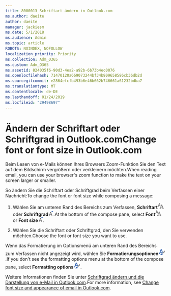 ```yaml
---
title: 8000013 Schriftart ändern in Outlook.com
ms.author: daeite
author: daeite
manager: jackiesm
ms.date: 5/1/2018
ms.audience: Admin
ms.topic: article
ROBOTS: NOINDEX, NOFOLLOW
localization_priority: Priority
ms.collection: Adm_O365
ms.custom: Adm_O365
ms.assetid: 824035f6-90d3-4ea2-a92b-6b73b4ec0076
ms.openlocfilehash: 71470120a669073244bf34b809658586cb36db2d
ms.sourcegitcommit: e2864efcfb493b6e46b662b746661a61232bdba7
ms.translationtype: MT
ms.contentlocale: de-DE
ms.lasthandoff: 01/24/2019
ms.locfileid: "29498697"
---
```

# <a name="change-font-or-font-size-in-outlookcom"></a><span data-ttu-id="28a23-102">Ändern der Schriftart oder Schriftgrad in Outlook.com</span><span class="sxs-lookup"><span data-stu-id="28a23-102">Change font or font size in Outlook.com</span></span>

<span data-ttu-id="28a23-103">Beim Lesen von e-Mails können Ihres Browsers Zoom-Funktion Sie den Text auf dem Bildschirm vergrößern oder verkleinern möchten.</span><span class="sxs-lookup"><span data-stu-id="28a23-103">When reading email, you can use your browser's zoom function to make the text on your screen larger or smaller.</span></span>
  
<span data-ttu-id="28a23-104">So ändern Sie die Schriftart oder Schriftgrad beim Verfassen einer Nachricht:</span><span class="sxs-lookup"><span data-stu-id="28a23-104">To change the font or font size while composing a message:</span></span>
  
1. <span data-ttu-id="28a23-105">Wählen Sie am unteren Rand des Bereichs zum Verfassen, **Schriftart**![Schriftart](media/6d9372e0-cde5-49fc-a457-aafb62255163.png) oder **Schriftgrad**![Symbol für die Größe der Schriftarten](media/9334f617-9593-4bd0-afb1-c53308ad7591.png).</span><span class="sxs-lookup"><span data-stu-id="28a23-105">At the bottom of the compose pane, select **Font**![Font](media/6d9372e0-cde5-49fc-a457-aafb62255163.png) or **Font size**![The Font size icon](media/9334f617-9593-4bd0-afb1-c53308ad7591.png).</span></span>
    
2. <span data-ttu-id="28a23-106">Wählen Sie die Schriftart oder Schriftgrad, den Sie verwenden möchten.</span><span class="sxs-lookup"><span data-stu-id="28a23-106">Choose the font or font size you want to use.</span></span>
    
<span data-ttu-id="28a23-107">Wenn das Formatierung im Optionsmenü am unteren Rand des Bereichs zum Verfassen nicht angezeigt wird, wählen Sie **Formatierungsoptionen**![Symbol für die Formatierung Optionen](media/13103798-e3ea-4069-a7a0-63f8903c8c3a.png).</span><span class="sxs-lookup"><span data-stu-id="28a23-107">If you don't see the formatting options menu at the bottom of the compose pane, select **Formatting options**![The Formatting options icon](media/13103798-e3ea-4069-a7a0-63f8903c8c3a.png).</span></span>
  
<span data-ttu-id="28a23-108">Weitere Informationen finden Sie unter [Schriftgrad ändern und die Darstellung von e-Mail in Outlook.com](https://go.microsoft.com/fwlink/p/?linkid=873130).</span><span class="sxs-lookup"><span data-stu-id="28a23-108">For more information, see [Change font size and appearance of email in Outlook.com](https://go.microsoft.com/fwlink/p/?linkid=873130).</span></span>
  

